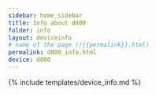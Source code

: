 ```yaml
---
sidebar: home_sidebar
title: Info about d800
folder: info
layout: deviceinfo
# name of the page (/{{permalink}}.html)
permalink: d800_info.html
device: d800
---
```

{% include templates/device_info.md %}
